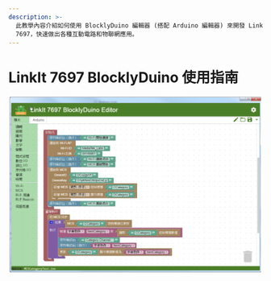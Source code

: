 ```yaml
---
description: >-
  此教學內容介紹如何使用 BlocklyDuino 編輯器 (搭配 Arduino 編輯器) 來開發 LinkIt
  7697，快速做出各種互動電路和物聯網應用。
---
```


# LinkIt 7697 BlocklyDuino 使用指南

![](<../.gitbook/assets/截圖 2021-10-14 下午12.04.11.png>)
